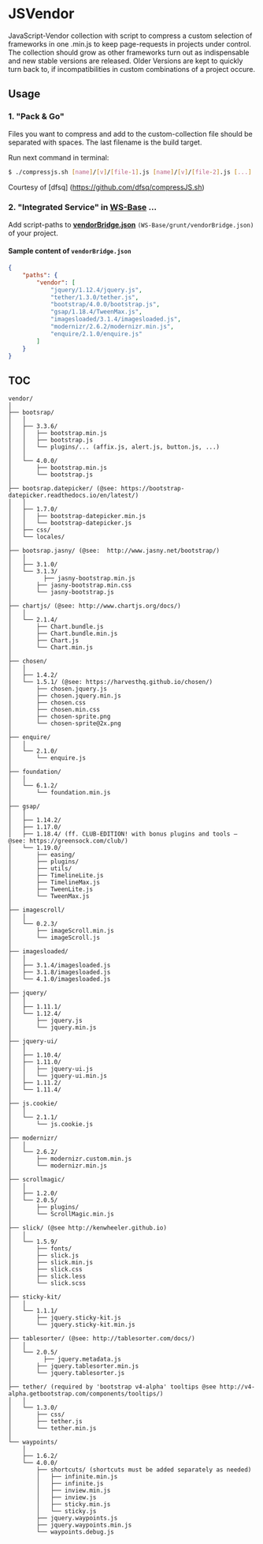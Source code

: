 # JSVendor
JavaScript-Vendor collection with script to compress a custom selection of frameworks in one .min.js to keep page-requests in projects under control. The collection should grow as other frameworks turn out as indispensable and new stable versions are released. Older Versions are kept to quickly turn back to, if incompatibilities in custom combinations of a project occure.

## Usage

### 1. "Pack & Go"  
Files you want to compress and add to the custom-collection file should be separated with spaces. The last filename is the build target.

Run next command in terminal:

```bash
$ ./compressjs.sh [name]/[v]/[file-1].js [name]/[v]/[file-2].js [...] ../[dest]/[target].min.js
```
Courtesy of [dfsq] (https://github.com/dfsq/compressJS.sh)

### 2. "Integrated Service" in [WS-Base](https://github.com/SirAnselot/WS-Base/) ...
Add script-paths to [**vendorBridge.json**](https://github.com/SirAnselot/WS-Base/blob/master/grunt/vendorBridge.json)  `(WS-Base/grunt/vendorBridge.json)` of your project.

#### Sample content of `vendorBridge.json` 
```json
{
    "paths": {
		"vendor": [
			"jquery/1.12.4/jquery.js",
			"tether/1.3.0/tether.js",
			"bootstrap/4.0.0/bootstrap.js",
			"gsap/1.18.4/TweenMax.js",
			"imagesloaded/3.1.4/imagesloaded.js",
			"modernizr/2.6.2/modernizr.min.js",
			"enquire/2.1.0/enquire.js"
		]
  	}
}
```


## TOC
```
vendor/
│
├── bootsrap/
│   │
│   ├── 3.3.6/
│   │   ├── bootstrap.min.js
│   │   ├── bootstrap.js
│   │   └── plugins/... (affix.js, alert.js, button.js, ...)
│   │
│   └── 4.0.0/
│       ├── bootstrap.min.js
│       └── bootstrap.js
│
├── bootsrap.datepicker/ (@see: https://bootstrap-datepicker.readthedocs.io/en/latest/)
│   │
│   ├── 1.7.0/  
│   │   ├── bootstrap-datepicker.min.js
│   │   └── bootstrap-datepicker.js
│   ├── css/
│   └── locales/
│
├── bootsrap.jasny/ (@see:	http://www.jasny.net/bootstrap/)
│   │
│   ├── 3.1.0/
│   └── 3.1.3/  
│		  ├── jasny-bootstrap.min.js
│       ├── jasny-bootstrap.min.css
│       └── jasny-bootstrap.js
│
├── chartjs/ (@see: http://www.chartjs.org/docs/)
│   │
│   └── 2.1.4/
│       ├── Chart.bundle.js
│       ├── Chart.bundle.min.js
│       ├── Chart.js
│       └── Chart.min.js
│
├── chosen/   
│   │
│   ├── 1.4.2/
│   └── 1.5.1/ (@see: https://harvesthq.github.io/chosen/)
│       ├── chosen.jquery.js
│       ├── chosen.jquery.min.js
│       ├── chosen.css
│       ├── chosen.min.css
│       ├── chosen-sprite.png
│       └── chosen-sprite@2x.png
│
├── enquire/  
│   │
│   └── 2.1.0/
│       └── enquire.js
│
├── foundation/  
│   │
│   └── 6.1.2/
│       └── foundation.min.js    
│
├── gsap/   
│   │
│   ├── 1.14.2/
│   ├── 1.17.0/
│   ├── 1.18.4/ (ff. CLUB-EDITION! with bonus plugins and tools – @see: https://greensock.com/club/)
│   └── 1.19.0/ 
│       ├── easing/
│       ├── plugins/
│       ├── utils/
│       ├── TimelineLite.js
│       ├── TimelineMax.js
│       ├── TweenLite.js
│       └── TweenMax.js
│
├── imagescroll/  
│   │
│   └── 0.2.3/
│       ├── imageScroll.min.js
│       └── imageScroll.js
│
├── imagesloaded/   
│   │
│   ├── 3.1.4/imagesloaded.js
│   ├── 3.1.8/imagesloaded.js
│   └── 4.1.0/imagesloaded.js
│
├── jquery/
│   │   
│   ├── 1.11.1/
│   └── 1.12.4/
│       ├── jquery.js
│       └── jquery.min.js
│
├── jquery-ui/
│   │   
│   ├── 1.10.4/
│   ├── 1.11.0/
│   │   ├── jquery-ui.js
│   │   └── jquery-ui.min.js                
│   ├── 1.11.2/
│   └── 1.11.4/
│
├── js.cookie/  
│   │
│   └── 2.1.1/
│       └── js.cookie.js
│
├── modernizr/  
│   │
│   └── 2.6.2/
│       ├── modernizr.custom.min.js
│       └── modernizr.min.js
│
├── scrollmagic/    
│   │
│   ├── 1.2.0/
│   └── 2.0.5/
│       ├── plugins/
│       └── ScrollMagic.min.js
│
├── slick/ (@see http://kenwheeler.github.io)
│   │
│   └── 1.5.9/
│       ├── fonts/
│       ├── slick.js
│       ├── slick.min.js
│       ├── slick.css
│       ├── slick.less
│       └── slick.scss
│
├── sticky-kit/  
│   │
│   └── 1.1.1/
│       ├── jquery.sticky-kit.js
│       └── jquery.sticky-kit.min.js
│
├── tablesorter/ (@see:	http://tablesorter.com/docs/)
│   │
│   └── 2.0.5/
│		  ├── jquery.metadata.js
│       ├── jquery.tablesorter.min.js
│       └── jquery.tablesorter.js
│
├── tether/ (required by 'bootstrap v4-alpha' tooltips @see http://v4-alpha.getbootstrap.com/components/tooltips/)
│   │
│   └── 1.3.0/
│       ├── css/
│       ├── tether.js
│       └── tether.min.js
│
└── waypoints/
    │
    ├── 1.6.2/
    └── 4.0.0/
        ├── shortcuts/ (shortcuts must be added separately as needed)
        │   ├── infinite.min.js
        │   ├── infinite.js
        │   ├── inview.min.js
        │   ├── inview.js
        │   ├── sticky.min.js
        │   └── sticky.js
        ├── jquery.waypoints.js     
        ├── jquery.waypoints.min.js
        └── waypoints.debug.js  	

```
